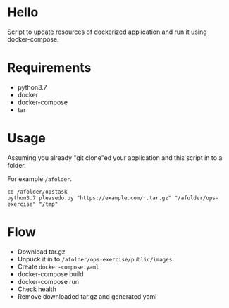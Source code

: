 # Hello

Script to update resources of dockerized
application and run it using docker-compose.

# Requirements

- python3.7
- docker
- docker-compose
- tar

# Usage

Assuming you already "git clone"ed your application
and this script in to a folder.

For example `/afolder`.

```
cd /afolder/opstask
python3.7 pleasedo.py "https://example.com/r.tar.gz" "/afolder/ops-exercise" "/tmp"
```

# Flow

- Download tar.gz
- Unpuck it in to `/afolder/ops-exercise/public/images`
- Create `docker-compose.yaml`
- docker-compose build
- docker-compose run
- Check health
- Remove downloaded tar.gz and generated yaml
